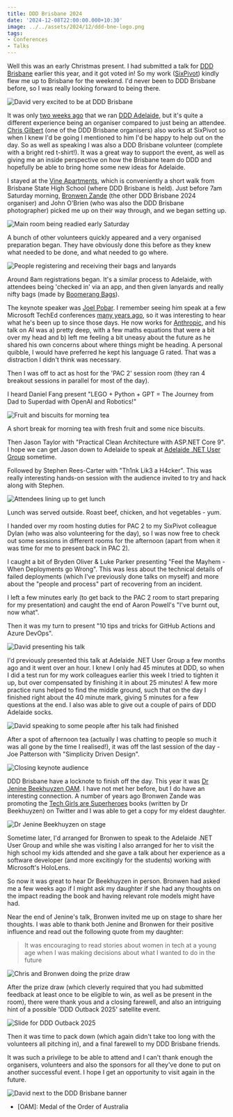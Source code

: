 ```yaml
---
title: DDD Brisbane 2024
date: '2024-12-08T22:00:00.000+10:30'
image: ../../assets/2024/12/ddd-bne-logo.png
tags:
- Conferences
- Talks
---
```


Well this was an early Christmas present. I had submitted a talk for [DDD Brisbane](https://www.dddbrisbane.com) earlier this year, and it got voted in! So my work ([SixPivot](https://www.sixpivot.com.au)) kindly flew me up to Brisbane for the weekend. I'd never been to DDD Brisbane before, so I was really looking forward to being there.

![David very excited to be at DDD Brisbane](../../assets/2024/12/ddd-bne-crazy-dave.jpg)

It was only [two weeks ago](/2024/11/ddd-adelaide-2024) that we ran [DDD Adelaide](https://www.dddadelaide.com), but it's quite a different experience being an organiser compared to just being an attendee. [Chris Gilbert](https://www.linkedin.com/in/chriswithpants) (one of the DDD Brisbane organisers) also works at SixPivot so when I knew I'd be going I mentioned to him I'd be happy to help out on the day. So as well as speaking I was also a DDD Brisbane volunteer (complete with a bright red t-shirt!). It was a great way to support the event, as well as giving me an inside perspective on how the Brisbane team do DDD and hopefully be able to bring home some new ideas for Adelaide.

I stayed at the [Vine Apartments](https://www.vineapartments.com.au/), which is conveniently a short walk from Brisbane State High School (where DDD Brisbane is held). Just before 7am Saturday morning, [Bronwen Zande](https://soulsolutions.com.au/) (the other DDD Brisbane 2024 organiser) and John O'Brien (who was also the DDD Brisbane photographer) picked me up on their way through, and we began setting up.

 ![Main room being readied early Saturday](../../assets/2024/12/ddd-bne-setup.jpg)

A bunch of other volunteers quickly appeared and a very organised preparation began. They have obviously done this before as they knew what needed to be done, and what needed to go where.

 ![People registering and receiving their bags and lanyards](../../assets/2024/12/ddd-bne-registration.jpg)

Around 8am registrations began. It's a similar process to Adelaide, with attendees being 'checked in' via an app, and then given lanyards and really nifty bags (made by [Boomerang Bags](https://boomerangbags.org/)).

The keynote speaker was [Joel Pobar](https://www.linkedin.com/in/joelpob/). I remember seeing him speak at a few Microsoft TechEd conferences [many years ago](/2005/11/microsoft-sydney-launch-party-part-2), so it was interesting to hear what he's been up to since those days. He now works for [Anthropic](https://www.anthropic.com/), and his talk on AI was a) pretty deep, with a few maths equations that were a bit over my head and b) left me feeling a bit uneasy about the future as he shared his own concerns about where things might be heading. A personal quibble, I would have preferred he kept his language G rated. That was a distraction I didn't think was necessary.

Then I was off to act as host for the 'PAC 2' session room (they ran 4 breakout sessions in parallel for most of the day).

I heard Daniel Fang present "LEGO + Python + GPT = The Journey from Dad to Superdad with OpenAI and Robotics!"

 ![Fruit and biscuits for morning tea](../../assets/2024/12/ddd-bne-morning-tea.jpg)

A short break for morning tea with fresh fruit and some nice biscuits.

Then Jason Taylor with "Practical Clean Architecture with ASP.NET Core 9". I hope we can get Jason down to Adelaide to speak at [Adelaide .NET User Group](https://www.adnug.net) sometime.

Followed by Stephen Rees-Carter with "Th1nk Lik3 a H4cker". This was really interesting hands-on session with the audience invited to try and hack along with Stephen.

 ![Attendees lining up to get lunch](../../assets/2024/12/ddd-bne-lunch2.jpg)

Lunch was served outside. Roast beef, chicken, and hot vegetables - yum.

I handed over my room hosting duties for PAC 2 to my SixPivot colleague Dylan (who was also volunteering for the day), so I was now free to check out some sessions in different rooms for the afternoon (apart from when it was time for me to present back in PAC 2).

I caught a bit of Bryden Oliver & Luke Parker presenting "Feel the Mayhem - When Deployments go Wrong". This was less about the technical details of failed deployments (which I've previously done talks on myself) and more about the "people and process" part of recovering from an incident.

I left a few minutes early (to get back to the PAC 2 room to start preparing for my presentation) and caught the end of Aaron Powell's "I've burnt out, now what".

Then it was my turn to present "10 tips and tricks for GitHub Actions and Azure DevOps".

![David presenting his talk](../../assets/2024/12/ddd-bne-david-presenting.jpg)

I'd previously presented this talk at Adelaide .NET User Group a few months ago and it went over an hour. I knew I only had 45 minutes at DDD, so when I did a test run for my work colleagues earlier this week I tried to tighten it up, but over compensated by finishing it in about 25 minutes! A few more practice runs helped to find the middle ground, such that on the day I finished right about the 40 minute mark, giving 5 minutes for a few questions at the end. I also was able to give out a couple of pairs of DDD Adelaide socks.

![David speaking to some people after his talk had finished](../../assets/2024/12/ddd-bne-after-davids-talk.jpg)

After a spot of afternoon tea (actually I was chatting to people so much it was all gone by the time I realised!), it was off the last session of the day - Joe Patterson with "Simplicity Driven Design".

![Closing keynote audience](../../assets/2024/12/ddd-bne-audience.jpg)

DDD Brisbane have a locknote to finish off the day. This year it was [Dr Jenine Beekhuyzen OAM](https://www.jeninebeekhuyzen.com). I have not met her before, but I do have an interesting connection. A number of years ago Bronwen Zande was promoting the [Tech Girls are Superheroes](https://www.amazon.com.au/Tech-Girls-Superheroes-Jenine-Beekhuyzen-ebook/dp/B07MJ6QTR9?&linkCode=ll1&tag=flcdrg07-22&linkId=7217e1eb2c0c05b458eec0cb87d16cc9&language=en_AU&ref_=as_li_ss_tl) books (written by Dr Beekhuyzen) on Twitter and I was able to get a copy for my eldest daughter.

 ![Dr Jenine Beekhuyzen on stage](../../assets/2024/12/ddd-bne-jenine-beekhuyzen.jpg)

Sometime later, I'd arranged for Bronwen to speak to the Adelaide .NET User Group and while she was visiting I also arranged for her to visit the high school my kids attended and she gave a talk about her experience as a software developer (and more excitingly for the students) working with Microsoft's HoloLens.

So now it was great to hear Dr Beekhuyzen in person. Bronwen had asked me a few weeks ago if I might ask my daughter if she had any thoughts on the impact reading the book and having relevant role models might have had.

Near the end of Jenine's talk, Bronwen invited me up on stage to share her thoughts. I was able to thank both Jenine and Bronwen for their positive influence and read out the following quote from my daughter:

> It was encouraging to read stories about women in tech at a young age when I was making decisions about what I wanted to do in the future

![Chris and Bronwen doing the prize draw](../../assets/2024/12/ddd-bne-prize-draw.jpg)

After the prize draw (which cleverly required that you had submitted feedback at least once to be eligible to win, as well as be present in the room), there were thank yous and a closing farewell, and also an intriguing hint of a possible 'DDD Outback 2025' satellite event.

![Slide for DDD Outback 2025](../../assets/2024/12/ddd-bne-outback.jpg)

Then it was time to pack down (which again didn't take too long with the volunteers all pitching in), and a final farewell to my DDD Brisbane friends.

It was such a privilege to be able to attend and I can't thank enough the organisers, volunteers and also the sponsors for all they've done to put on another successful event. I hope I get an opportunity to visit again in the future.

![David next to the DDD Brisbane banner](../../assets/2024/12/ddd-bne-david-banner.jpg)

- [OAM]: Medal of the Order of Australia
